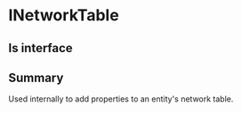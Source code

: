 # INetworkTable

## Is interface

## Summary

Used internally to add properties to an entity's network table.
